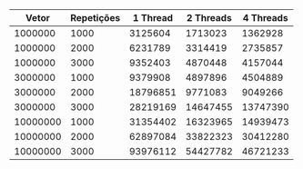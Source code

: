 | Vetor    | Repetições | 1 Thread | 2 Threads | 4 Threads |
| -------- | ---------- | -------- | --------- | --------- |
| 1000000  | 1000       | 3125604  | 1713023   | 1362928   |
| 1000000  | 2000       | 6231789  | 3314419   | 2735857   |
| 1000000  | 3000       | 9352403  | 4870448   | 4157044   |
| 3000000  | 1000       | 9379908  | 4897896   | 4504889   |
| 3000000  | 2000       | 18796851 | 9771083   | 9049266   |
| 3000000  | 3000       | 28219169 | 14647455  | 13747390  |
| 10000000 | 1000       | 31354402 | 16323965  | 14939473  |
| 10000000 | 2000       | 62897084 | 33822323  | 30412280  |
| 10000000 | 3000       | 93976112 | 54427782  | 46721233  |
